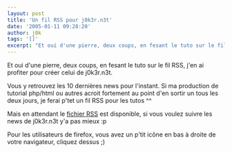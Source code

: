 ```yaml
---
layout: post
title: 'Un fil RSS pour j0k3r.n3t'
date: '2005-01-11 09:28:20'
author: j0k
tags: '[]'
excerpt: "Et oui d'une pierre, deux coups, en fesant le tuto sur le fil RSS, j'en ai profiter pour créer celui de j0k3r.n3t.   )   Vous y retrouvez les 10 dernières news pour l'instant. Si ma production de tutorial php/html ou autres acroit fortement au point d'en sortir un tous les deux jours, je ferai p'tet un fil RSS pour les tutos ^^  \n  \nMais en      …"
---
```


Et oui d'une pierre, deux coups, en fesant le tuto sur le fil RSS, j'en ai profiter pour créer celui de j0k3r.n3t.

Vous y retrouvez les 10 dernières news pour l'instant. Si ma production de tutorial php/html ou autres acroit fortement au point d'en sortir un tous les deux jours, je ferai p'tet un fil RSS pour les tutos ^^

Mais en attendant le [fichier RSS](http://www.j0k3r.net/rss.php) est disponible, si vous voulez suivre les news de j0k3r.n3t y'a pas mieux :p

Pour les utilisateurs de firefox, vous avez un p'tit icône en bas à droite de votre navigateur, cliquez dessus ;)

